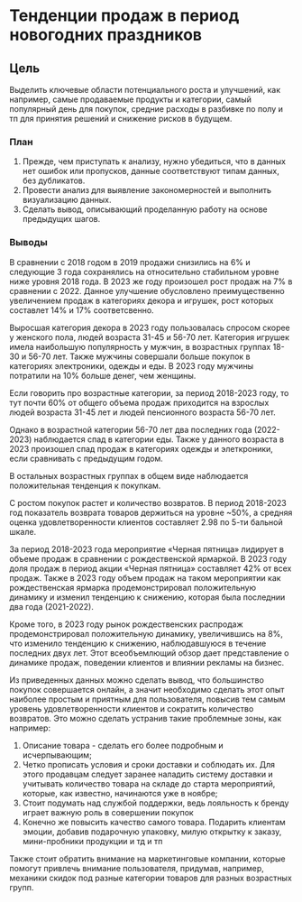# **Тенденции продаж в период новогодних праздников**

## **Цель**
Выделить ключевые области потенциального роста и улучшений, как например, самые продаваемые продукты и категории, самый популярный день для покупок, средние расходы в разбивке по полу и тп для принятия решений и снижение рисков в будущем.

### **План**
1. Прежде, чем приступать к анализу, нужно убедиться, что в данных нет ошибок или пропусков, данные соответствуют типам данных, без дубликатов.
2. Провести анализ для выявление закономерностей и выполнить визуализацию данных.
3. Сделать вывод, описывающий проделанную работу на основе предыдущих шагов.

### **Выводы**
В сравнении с 2018 годом в 2019 продажи снизились на 6% и следующие 3 года сохранялись на относительно стабильном уровне ниже уровня 2018 года. В 2023 же году произошел рост продаж на 7% в сравнении с 2022. Данное улучшение обусловлено преимущественно увеличением продаж в категориях декора и игрушек, рост которых составлет 14% и 17% соответсвенно. 

Выросшая категория декора в 2023 году пользовалась спросом скорее у женского пола, людей возраста 31-45 и 56-70 лет. Категория игрушек имела наибольшую популярность у мужчин, в возрастных группах 18-30 и 56-70 лет. Также мужчины совершали больше покупок в категориях электроники, одежды и еды. В 2023 году мужчины потратили на 10% больше денег, чем женщины.

Если говорить про возрастные категории, за период 2018-2023 году, то тут почти 60% от общего объема продаж приходится на взрослых людей возраста 31-45 лет и людей пенсионного возраста 56-70 лет.

Однако в возрастной категории 56-70 лет два последних года (2022-2023) наблюдается спад в категории еды. Также у данного возраста в 2023 произошел спад продаж в категориях одежды и элеткроники, если сравнивать с предыдущим годом.

В остальных возрастных группах в общем виде наблюдается положительная тенденция к покупкам.

С ростом покупок растет и количество возвратов. В период 2018-2023 год показатель возврата товаров держиться на уровне ~50%, а средняя оценка удовлетворенности клиентов составляет 2.98 по 5-ти бальной шкале.

За период 2018-2023 года мероприятие «Черная пятница» лидирует в объеме продаж в сравнении с рождественской ярмаркой. В 2023 году доля продаж  в период акции «Черная пятница» составляет 42% от всех продаж. Также в 2023 году объем продаж на таком мероприятии как рождественская ярмарка продемонстрировал положительную динамику и изменил тенденцию к снижению, которая была последнии два года (2021-2022).

Кроме того, в 2023 году рынок рождественских распродаж продемонстрировал положительную динамику, увеличившись на 8%,
что изменило тенденцию к снижению, наблюдавшуюся в течение последних двух лет. Этот всеобъемлющий обзор дает представление о
динамике продаж, поведении клиентов и влиянии рекламы на бизнес.


Из приведенных данных можно сделать вывод, что большинство покупок совершается онлайн, а значит необходимо сделать этот опыт наиболее простым и приятным для пользователя, повысив тем самым уровень удовлетворенности клиентов и сократить количество возвратов. Это можно сделать устранив такие проблемные зоны, как например: 
1. Описание товара - сделать его более подробным и исчерпывающим;
2. Четко прописать условия и сроки доставки и соблюдать их. Для этого продавцам следует заранее наладить систему доставки и учитывать количество товара на складе до старта мероприятий, которые, как известно, начинаются уже в ноябре;
3. Стоит подумать над службой поддержки, ведь лояльность к бренду играет важную роль в совершении покупок
4. Конечно же повысить качество самого товара. Подарить клиентам эмоции, добавив подарочную упаковку, милую открытку к заказу, мини-пробники продукции и тд и тп 

Также стоит обратить внимание на маркетинговые компании, которые помогут привлечь внимание пользователя, придумав, например, механики скидок под разные категории товаров для разных возрастных групп.
